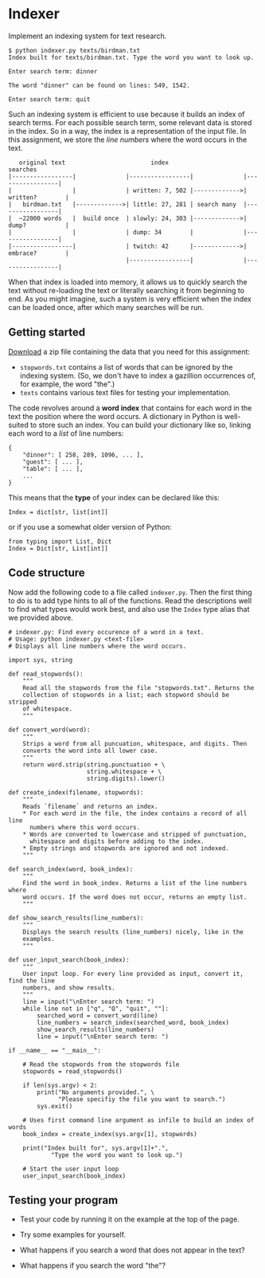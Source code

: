 # Indexer

Implement an indexing system for text research.

    $ python indexer.py texts/birdman.txt
    Index built for texts/birdman.txt. Type the word you want to look up.

    Enter search term: dinner

    The word "dinner" can be found on lines: 549, 1542.

    Enter search term: quit

Such an indexing system is efficient to use because it builds an index of search terms. For each possible search term, some relevant data is stored in the index. So in a way, the index is a representation of the input file. In this assignment, we store the *line numbers* where the word occurs in the text.

       original text                        index                           searches
    |-----------------|              |-----------------|              |-----------------|
    |                 |              | written: 7, 502 |------------->| written?        |
    |   birdman.txt   |------------->| little: 27, 281 | search many  |-----------------|
    |  ~22000 words   |  build once  | slowly: 24, 303 |------------->| dump?           |
    |                 |              | dump: 34        |              |-----------------|
    |-----------------|              | twitch: 42      |------------->| embrace?        |
                                     |-----------------|              |-----------------|

When that index is loaded into memory, it allows us to quickly search the text without re-loading the text or literally searching it from beginning to end. As you might imagine, such a system is very efficient when the index can be loaded once, after which many searches will be run.


## Getting started

[Download](dist/indexer.zip) a zip file containing the data that you need for this assignment:

- `stopwords.txt` contains a list of words that can be ignored by the indexing system. (So, we don't have to index a gazillion occurrences of, for example, the word "the".)
- `texts` contains various text files for testing your implementation.

The code revolves around a **word index** that contains for each word in the text the position where the word occurs. A dictionary in Python is well-suited to store such an index. You can build your dictionary like so, linking each word to a *list* of line numbers:

    {
        "dinner": [ 258, 289, 1096, ... ],
        "guest": [ ... ],
        "table": [ ... ],
        ...
    }

This means that the **type** of your index can be declared like this:

    Index = dict[str, list[int]]

or if you use a somewhat older version of Python:

    from typing import List, Dict
    Index = Dict[str, List[int]]


## Code structure

Now add the following code to a file called `indexer.py`. Then the first thing to do is to add type hints to all of the functions. Read the descriptions well to find what types would work best, and also use the `Index` type alias that we provided above.

    # indexer.py: Find every occurence of a word in a text.
    # Usage: python indexer.py <text-file>
    # Displays all line numbers where the word occurs.

    import sys, string

    def read_stopwords():
        """
        Read all the stopwords from the file "stopwords.txt". Returns the
        collection of stopwords in a list; each stopword should be stripped
        of whitespace.
        """

    def convert_word(word):
        """
        Strips a word from all puncuation, whitespace, and digits. Then
        converts the word into all lower case.
        """
        return word.strip(string.punctuation + \
                          string.whitespace + \
                          string.digits).lower()

    def create_index(filename, stopwords):
        """
        Reads `filename` and returns an index.
        * For each word in the file, the index contains a record of all line
          numbers where this word occurs.
        * Words are converted to lowercase and stripped of punctuation,
          whitespace and digits before adding to the index.
        * Empty strings and stopwords are ignored and not indexed.
        """

    def search_index(word, book_index):
        """
        Find the word in book_index. Returns a list of the line numbers where
        word occurs. If the word does not occur, returns an empty list.
        """

    def show_search_results(line_numbers):
        """
        Displays the search results (line_numbers) nicely, like in the
        examples.
        """

    def user_input_search(book_index):
        """
        User input loop. For every line provided as input, convert it, find the line
        numbers, and show results.
        """
        line = input("\nEnter search term: ")
        while line not in ["q", "Q", "quit", ""]:
            searched_word = convert_word(line)
            line_numbers = search_index(searched_word, book_index)
            show_search_results(line_numbers)
            line = input("\nEnter search term: ")

    if __name__ == "__main__":

        # Read the stopwords from the stopwords file
        stopwords = read_stopwords()

        if len(sys.argv) < 2:
            print("No arguments provided.", \
                  "Please specifiy the file you want to search.")
            sys.exit()

        # Uses first command line argument as infile to build an index of words
        book_index = create_index(sys.argv[1], stopwords)

        print("Index built for", sys.argv[1]+".",
                "Type the word you want to look up.")

        # Start the user input loop
        user_input_search(book_index)


## Testing your program

- Test your code by running it on the example at the top of the page.

- Try some examples for yourself.

- What happens if you search a word that does not appear in the text?

- What happens if you search the word "the"?
